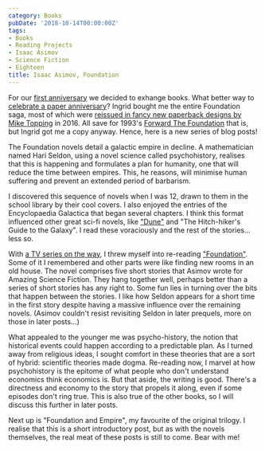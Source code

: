 ```yaml
---
category: Books
pubDate: '2018-10-14T00:00:00Z'
tags:
- Books
- Reading Projects
- Isaac Asimov
- Science Fiction
- Eighteen
title: Isaac Asimov, Foundation
---
```

For our [first anniversary](the-same-but-different) we decided to exhange books. What better way to [celebrate a paper anniversary](https://ideas.hallmark.com/articles/anniversary-ideas/anniversary-gifts-by-year/)? Ingrid bought me the entire Foundation saga, most of which were [reissued in fancy new paperback designs by Mike Topping](https://abcoverd.co.uk/archive/designers/topping-mike) in 2016. All save for 1993's [Forward The Foundation](https://www.reddit.com/r/books/comments/7lueju/asimovs_forward_the_foundation_published_in_2016/) that is, but Ingrid got me a copy anyway. Hence, here is a new series of blog posts!

The Foundation novels detail a galactic empire in decline. A mathematician named Hari Seldon, using a novel science called psychohistory, realises that this is happening and formulates a plan for humanity, one that will reduce the time between empires. This, he reasons, will minimise human suffering and prevent an extended period of barbarism.

I discovered this sequence of novels when I was 12, drawn to them in the school library by their cool covers. I also enjoyed the entries of the Encyclopaedia Galactica that began several chapters. I think this format influenced other great sci-fi novels, like ["Dune"](dune) and "The Hitch-hiker's Guide to the Galaxy". I read these voraciously and the rest of the stories... less so.

With [a TV series on the way](https://www.tvweek.com/tvbizwire/2018/08/one-of-the-most-important-sci-fi-works-of-all-time-to-become-tv-series/), I threw myself into re-reading ["Foundation"](https://en.wikipedia.org/wiki/Foundation_(Asimov_novel)). Some of it I remembered and other parts were like finding new rooms in an old house. The novel comprises five short stories that Asimov wrote for Amazing Science Fiction. They hang together well, perhaps better than a series of short stories has any right to. Some fun lies in turning over the bits that happen between the stories. I like how Seldon appears for a short time in the first story despite having a massive influence over the remaining novels. (Asimov couldn't resist revisiting Seldon in later prequels, more on those in later posts...)

What appealed to the younger me was psycho-history, the notion that historical events could happen according to a predictable plan. As I turned away from religious ideas, I sought comfort in these theories that are a sort of hybrid: scientific theories made dogma. Re-reading now, I marvel at how psychohistory is the epitome of what people who don't understand economics think economics is. But that aside, the writing is good. There's a directness and economy to the story that propels it along, even if some episodes don't ring true. This is also true of the other books, so I will discuss this further in later posts.

Next up is "Foundation and Empire", my favourite of the original trilogy. I realise that this is a short introductory post, but as with the novels themselves, the real meat of these posts is still to come. Bear with me!
